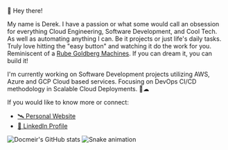 👋 Hey there!

My name is Derek. I have a passion or what some would call an obsession for everything Cloud Engineering, Software Development, and Cool Tech.  As well as automating anything I can.  Be it projects or just life's daily tasks.  Truly love hitting the "easy button" and watching it do the work for you.  Reminiscent of a [Rube Goldberg Machines](https://en.wikipedia.org/wiki/Rube_Goldberg_machine).  If you can dream it, you can build it!

I'm currently working on Software Development projects utilizing AWS, Azure and GCP Cloud based services.  Focusing on DevOps CI/CD methodology in Scalable Cloud Deployments. 🚀☁

If you would like to know more or connect:
- [🛰 Personal Website](https://derek.orcafam.com)
- [💼 LinkedIn Profile](https://www.linkedin.com/in/dereklarmstrong/)

![Docmeir's GitHub stats](https://github-readme-stats.vercel.app/api?username=docmeir&show_icons=true&theme=radical)
![Snake animation](https://github.com/Docmeir/docmeir/blob/output/github-contribution-grid-snake.svg)
<!--
**Docmeir/docmeir** is a ✨ _special_ ✨ repository because its `README.md` (this file) appears on your GitHub profile.

Here are some ideas to get you started:

- 🔭 I’m currently working on ...
- 🌱 I’m currently learning ...
- 👯 I’m looking to collaborate on ...
- 🤔 I’m looking for help with ...
- 💬 Ask me about ...
- 📫 How to reach me: ...
- 😄 Pronouns: ...
- ⚡ Fun fact: ...
-->

